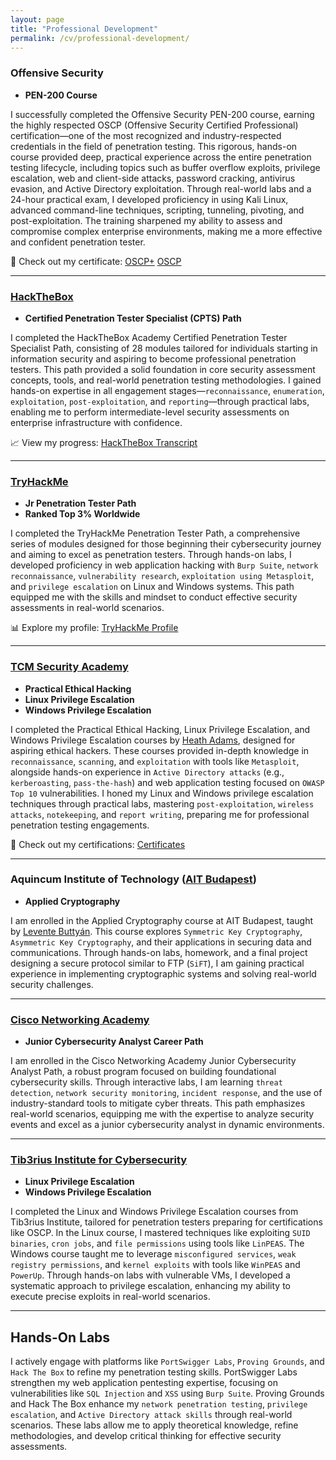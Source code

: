 ```yaml
---
layout: page
title: "Professional Development"
permalink: /cv/professional-development/
---
```


### <i class="fa-solid fa-user-secret"></i> Offensive Security
- **PEN-200 Course**

I successfully completed the Offensive Security PEN-200 course, earning the highly respected OSCP (Offensive Security Certified Professional) certification—one of the most recognized and industry-respected credentials in the field of penetration testing. This rigorous, hands-on course provided deep, practical experience across the entire penetration testing lifecycle, including topics such as buffer overflow exploits, privilege escalation, web and client-side attacks, password cracking, antivirus evasion, and Active Directory exploitation. Through real-world labs and a 24-hour practical exam, I developed proficiency in using Kali Linux, advanced command-line techniques, scripting, tunneling, pivoting, and post-exploitation. The training sharpened my ability to assess and compromise complex enterprise environments, making me a more effective and confident penetration tester.

📜 Check out my certificate: [OSCP+](https://credentials.offsec.com/09ff8b50-e43e-4570-b3b2-952b30adb957#acc.n0tIzM9P)
                              [OSCP](https://credentials.offsec.com/4bb2bbe7-0521-4dab-b756-0a450412448e#acc.PcseDgQ1)

---

### <i class="fas fa-skull-crossbones"></i> [HackTheBox](https://www.hackthebox.com/)
- **Certified Penetration Tester Specialist (CPTS) Path**

I completed the HackTheBox Academy Certified Penetration Tester Specialist Path, consisting of 28 modules tailored for individuals starting in information security and aspiring to become professional penetration testers. This path provided a solid foundation in core security assessment concepts, tools, and real-world penetration testing methodologies. I gained hands-on expertise in all engagement stages—`reconnaissance`, `enumeration`, `exploitation`, `post-exploitation`, and `reporting`—through practical labs, enabling me to perform intermediate-level security assessments on enterprise infrastructure with confidence.

📈 View my progress: [HackTheBox Transcript](https://drive.google.com/file/d/1omvzHUFJ2OssxeFYYb0fNRWoMTBfVblS/view)

---

### <i class="fas fa-laptop-code"></i> [TryHackMe](https://tryhackme.com/)
- **Jr Penetration Tester Path**
- **Ranked Top 3% Worldwide**

I completed the TryHackMe Penetration Tester Path, a comprehensive series of modules designed for those beginning their cybersecurity journey and aiming to excel as penetration testers. Through hands-on labs, I developed proficiency in web application hacking with `Burp Suite`, `network reconnaissance`, `vulnerability research`, `exploitation using Metasploit`, and `privilege escalation` on Linux and Windows systems. This path equipped me with the skills and mindset to conduct effective security assessments in real-world scenarios.

📊 Explore my profile: [TryHackMe Profile](https://tryhackme.com/p/4ykh4n)

---

### <i class="fas fa-shield-alt"></i> [TCM Security Academy](https://academy.tcm-sec.com/)
- **Practical Ethical Hacking**
- **Linux Privilege Escalation**
- **Windows Privilege Escalation**

I completed the Practical Ethical Hacking, Linux Privilege Escalation, and Windows Privilege Escalation courses by [Heath Adams](https://www.linkedin.com/in/heathadams/), designed for aspiring ethical hackers. These courses provided in-depth knowledge in `reconnaissance`, `scanning`, and `exploitation` with tools like `Metasploit`, alongside hands-on experience in `Active Directory attacks` (e.g., `kerberoasting`, `pass-the-hash`) and web application testing focused on `OWASP Top 10` vulnerabilities. I honed my Linux and Windows privilege escalation techniques through practical labs, mastering `post-exploitation`, `wireless attacks`, `notekeeping`, and `report writing`, preparing me for professional penetration testing engagements.

📜 Check out my certifications: [Certificates](https://4ykh4ncyb3r.github.io/cv/certifications/)

---

### <i class="fas fa-lock"></i> Aquincum Institute of Technology ([AIT Budapest](https://www.ait-budapest.com/))
- **Applied Cryptography**

I am enrolled in the Applied Cryptography course at AIT Budapest, taught by [Levente Buttyán](https://www.linkedin.com/in/levente-butty%C3%A1n-447b97/?originalSubdomain=hu). This course explores `Symmetric Key Cryptography`, `Asymmetric Key Cryptography`, and their applications in securing data and communications. Through hands-on labs, homework, and a final project designing a secure protocol similar to FTP (`SiFT`), I am gaining practical experience in implementing cryptographic systems and solving real-world security challenges.

---

### <i class="fas fa-network-wired"></i> [Cisco Networking Academy](https://www.netacad.com/)
- **Junior Cybersecurity Analyst Career Path**

I am enrolled in the Cisco Networking Academy Junior Cybersecurity Analyst Path, a robust program focused on building foundational cybersecurity skills. Through interactive labs, I am learning `threat detection`, `network security monitoring`, `incident response`, and the use of industry-standard tools to mitigate cyber threats. This path emphasizes real-world scenarios, equipping me with the expertise to analyze security events and excel as a junior cybersecurity analyst in dynamic environments.

---

### <i class="fas fa-terminal"></i> [Tib3rius Institute for Cybersecurity](https://courses.tib3rius.com/p/privilege-escalation-for-oscp-and-beyond-bundle?coupon_code=TWITTER)
- **Linux Privilege Escalation**
- **Windows Privilege Escalation**

I completed the Linux and Windows Privilege Escalation courses from Tib3rius Institute, tailored for penetration testers preparing for certifications like OSCP. In the Linux course, I mastered techniques like exploiting `SUID binaries`, `cron jobs`, and `file permissions` using tools like `LinPEAS`. The Windows course taught me to leverage `misconfigured services`, `weak registry permissions`, and `kernel exploits` with tools like `WinPEAS` and `PowerUp`. Through hands-on labs with vulnerable VMs, I developed a systematic approach to privilege escalation, enhancing my ability to execute precise exploits in real-world scenarios.

---

## Hands-On Labs

I actively engage with platforms like `PortSwigger Labs`, `Proving Grounds`, and `Hack The Box` to refine my penetration testing skills. PortSwigger Labs strengthen my web application pentesting expertise, focusing on vulnerabilities like `SQL Injection` and `XSS` using `Burp Suite`. Proving Grounds and Hack The Box enhance my `network penetration testing`, `privilege escalation`, and `Active Directory attack skills` through real-world scenarios. These labs allow me to apply theoretical knowledge, refine methodologies, and develop critical thinking for effective security assessments.
